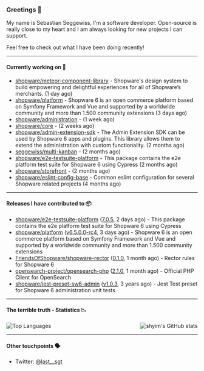 ### Greetings 👋

My name is Sebastian Seggewiss, I'm a software developer.
Open-source is really close to my heart and I am always looking for new projects I can support.

Feel free to check out what I have been doing recently!

---

#### Currently working on 💪

- [shopware/meteor-component-library](https://github.com/shopware/meteor-component-library) - Shopware&#39;s design system to build empowering and delightful experiences for all of Shopware’s merchants. (1 day ago)
- [shopware/platform](https://github.com/shopware/platform) - Shopware 6 is an open commerce platform based on Symfony Framework and Vue and supported by a worldwide community and more than 1.500 community extensions (3 days ago)
- [shopware/administration](https://github.com/shopware/administration) -  (1 week ago)
- [shopware/core](https://github.com/shopware/core) -  (2 weeks ago)
- [shopware/admin-extension-sdk](https://github.com/shopware/admin-extension-sdk) - The Admin Extension SDK can be used by Shopware 6 apps and plugins. This library allows them to extend the administration with custom functionality. (2 months ago)
- [seggewiss/multi-kanban](https://github.com/seggewiss/multi-kanban) -  (2 months ago)
- [shopware/e2e-testsuite-platform](https://github.com/shopware/e2e-testsuite-platform) - This package contains the e2e platform test suite for Shopware 6 using Cypress (2 months ago)
- [shopware/storefront](https://github.com/shopware/storefront) -  (2 months ago)
- [shopware/eslint-config-base](https://github.com/shopware/eslint-config-base) - Common eslint configuration for several Shopware related projects (4 months ago)

---

#### Releases I have contributed to 📦

- [shopware/e2e-testsuite-platform](https://github.com/shopware/e2e-testsuite-platform) ([7.0.5](https://github.com/shopware/e2e-testsuite-platform/releases/tag/7.0.5), 2 days ago) - This package contains the e2e platform test suite for Shopware 6 using Cypress
- [shopware/platform](https://github.com/shopware/platform) ([v6.5.0.0-rc4](https://github.com/shopware/platform/releases/tag/v6.5.0.0-rc4), 3 days ago) - Shopware 6 is an open commerce platform based on Symfony Framework and Vue and supported by a worldwide community and more than 1.500 community extensions
- [FriendsOfShopware/shopware-rector](https://github.com/FriendsOfShopware/shopware-rector) ([0.1.0](https://github.com/FriendsOfShopware/shopware-rector/releases/tag/0.1.0), 1 month ago) - Rector rules for Shopware 6
- [opensearch-project/opensearch-php](https://github.com/opensearch-project/opensearch-php) ([2.1.0](https://github.com/opensearch-project/opensearch-php/releases/tag/2.1.0), 1 month ago) - Official PHP Client for OpenSearch
- [shopware/jest-preset-sw6-admin](https://github.com/shopware/jest-preset-sw6-admin) ([v1.0.3](https://github.com/shopware/jest-preset-sw6-admin/releases/tag/v1.0.3), 3 years ago) - Jest Test preset for Shopware 6 administration unit tests

---

#### The terrible truth - Statistics 📉

<img align="right" alt="shyim's GitHub stats" src="https://github-readme-stats.vercel.app/api?username=seggewiss&count_private=1&show_icons=true&" />

![Top Languages](https://github-readme-stats.vercel.app/api/top-langs/?username=seggewiss)

---

#### Other touchpoints 🗣

- Twitter: [@last__sgt](https://twitter.com/last__sgt)
